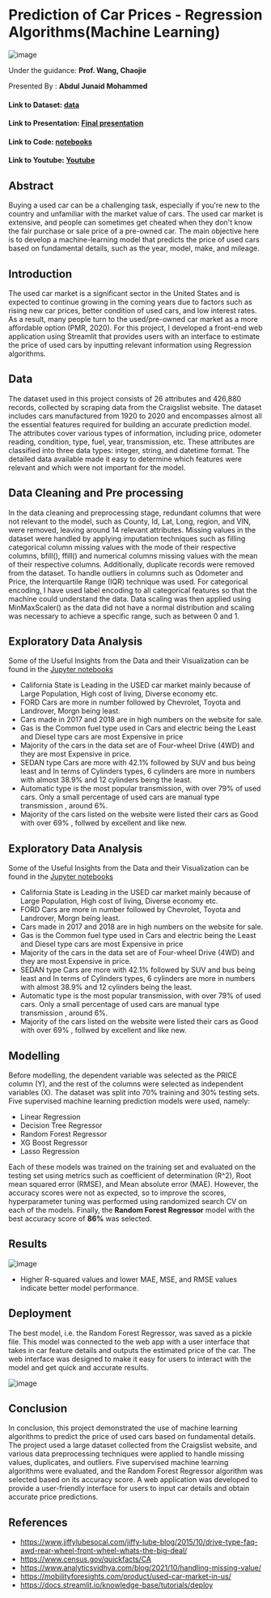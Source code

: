 # Prediction of Car Prices - Regression Algorithms(Machine Learning)
![image](https://raw.githubusercontent.com/junaidumbc/AbdulJunaid_data606/main/docs/images/usedcars_images22.jpg)

Under the guidance: **Prof. Wang, Chaojie**

Presented By :     **Abdul Junaid Mohammed**


#### Link to Dataset: [data](https://github.com/junaidumbc/AbdulJunaid_data606/tree/main/data)
#### Link to Presentation: [Final presentation](https://github.com/junaidumbc/AbdulJunaid_data606/blob/main/docs/Capstone_Presentation.pdf)
#### Link to Code: [notebooks](https://github.com/junaidumbc/AbdulJunaid_data606/tree/main/src)
#### Link to Youtube: [Youtube](https://www.youtube.com/watch?v=4feiwZIg-tg)

## Abstract
Buying a used car can be a challenging task, especially if you're new to the country and unfamiliar with the market value of cars. The used car market is extensive, and people can sometimes get cheated when they don't know the fair purchase or sale price of a pre-owned car. The main objective here is to develop a machine-learning model that predicts the price of used cars based on fundamental details, such as the year, model, make, and mileage.

## Introduction
The used car market is a significant sector in the United States and is expected to continue growing in the coming years due to factors such as rising new car prices, better condition of used cars, and low interest rates. As a result, many people turn to the used/pre-owned car market as a more affordable option (PMR, 2020). For this project, I developed a front-end web application using Streamlit that provides users with an interface to estimate the price of used cars by inputting relevant information using Regression algorithms.

## Data
The dataset used in this project consists of 26 attributes and 426,880 records, collected by scraping data from the Craigslist website. The dataset includes cars manufactured from 1920 to 2020 and encompasses almost all the essential features required for building an accurate prediction model. The attributes cover various types of information, including price, odometer reading, condition, type, fuel, year, transmission, etc. These attributes are classified into three data types: integer, string, and datetime format. The detailed data available made it easy to determine which features were relevant and which were not important for the model.

## Data Cleaning and Pre processing
In the data cleaning and preprocessing stage, redundant columns that were not relevant to the model, such as County, Id, Lat, Long, region, and VIN, were removed, leaving around 14 relevant attributes. Missing values in the dataset were handled by applying imputation techniques such as filling categorical column missing values with the mode of their respective columns, bfill(), ffill() and numerical columns missing values with the mean of their respective columns. Additionally, duplicate records were removed from the dataset.
To handle outliers in columns such as Odometer and Price, the Interquartile Range (IQR) technique was used. For categorical encoding, I have used label encoding to all categorical features so that the machine could understand the data. Data scaling was then applied using MinMaxScaler() as the data did not have a normal distribution and scaling was necessary to achieve a specific range, such as between 0 and 1.

## Exploratory Data Analysis
Some of the Useful Insights from the Data and their Visualization can be found in the [Jupyter notebooks](https://github.com/junaidumbc/AbdulJunaid_data606/tree/main/src)
* California State is Leading in the USED car market mainly because of Large Population, High cost of living, Diverse economy etc.
* FORD Cars are more in number followed by Chevrolet, Toyota and Landrover, Morgn being least.
* Cars made in 2017 and 2018 are in high numbers on the website for sale.
* Gas is the Common fuel type used in Cars and electric being the Least and  Diesel type cars are most Expensive in price
* Majority of the cars in the data set are of Four-wheel Drive (4WD) and they  are most Expensive in price.
* SEDAN type Cars are more with 42.1% followed by SUV and bus being least and In terms of Cylinders types, 6 cylinders are more in numbers with almost 38.9% and 12 cylinders being the least.
* Automatic type is the most popular transmission, with over 79% of used cars. Only a small percentage of used cars are manual type transmission , around 6%.
* Majority of the cars listed on the website were listed their cars as Good with over 69% , follwed by excellent and like new.

## Exploratory Data Analysis
Some of the Useful Insights from the Data and their Visualization can be found in the [Jupyter notebooks](https://github.com/junaidumbc/AbdulJunaid_data606/tree/main/src)
* California State is Leading in the USED car market mainly because of Large Population, High cost of living, Diverse economy etc.
* FORD Cars are more in number followed by Chevrolet, Toyota and Landrover, Morgn being least.
* Cars made in 2017 and 2018 are in high numbers on the website for sale.
* Gas is the Common fuel type used in Cars and electric being the Least and  Diesel type cars are most Expensive in price
* Majority of the cars in the data set are of Four-wheel Drive (4WD) and they  are most Expensive in price.
* SEDAN type Cars are more with 42.1% followed by SUV and bus being least and In terms of Cylinders types, 6 cylinders are more in numbers with almost 38.9% and 12 cylinders being the least.
* Automatic type is the most popular transmission, with over 79% of used cars. Only a small percentage of used cars are manual type transmission , around 6%.
* Majority of the cars listed on the website were listed their cars as Good with over 69% , follwed by excellent and like new.

## Modelling
Before modelling, the dependent variable was selected as the PRICE column (Y), and the rest of the columns were selected as independent variables (X). The dataset was split into 70% training and 30% testing sets. Five supervised machine learning prediction models were used, namely:

*	Linear Regression
*	Decision Tree Regressor
*	Random Forest Regressor
*	XG Boost Regressor
*	Lasso Regression

Each of these models was trained on the training set and evaluated on the testing set using metrics such as coefficient of determination (R^2), Root mean squared error (RMSE), and Mean absolute error (MAE). However, the accuracy scores were not as expected, so to improve the scores, hyperparameter tuning was performed using randomized search CV on each of the models. Finally, the **Random Forest Regressor** model with the best accuracy score of **86%** was selected.

## Results
![image](https://raw.githubusercontent.com/junaidumbc/AbdulJunaid_data606/main/docs/images/Results.png)

* Higher R-squared values and lower MAE, MSE, and RMSE values indicate better model performance.

## Deployment
The best model, i.e. the Random Forest Regressor, was saved as a pickle file. This model was connected to the web app with a user interface that takes in car feature details and outputs the estimated price of the car. The web interface was designed to make it easy for users to interact with the model and get quick and accurate results.

![image](https://raw.githubusercontent.com/junaidumbc/AbdulJunaid_data606/main/docs/images/Streamlit_ScreenShot.png)


## Conclusion
In conclusion, this project demonstrated the use of machine learning algorithms to predict the price of used cars based on fundamental details. The project used a large dataset collected from the Craigslist website, and various data preprocessing techniques were applied to handle missing values, duplicates, and outliers. Five supervised machine learning algorithms were evaluated, and the Random Forest Regressor algorithm was selected based on its accuracy score. A web application was developed to provide a user-friendly interface for users to input car details and obtain accurate price predictions.

## References
* https://www.jiffylubesocal.com/jiffy-lube-blog/2015/10/drive-type-faq-awd-rear-wheel-front-wheel-whats-the-big-deal/
* https://www.census.gov/quickfacts/CA
* https://www.analyticsvidhya.com/blog/2021/10/handling-missing-value/
* https://mobilityforesights.com/product/used-car-market-in-us/
* https://docs.streamlit.io/knowledge-base/tutorials/deploy

